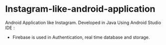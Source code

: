 # Instagram-like-android-application
Android Application like Instagram.
Developed in Java Using Android Studio IDE :
  * Firebase is used in Authentication, real time database and storage.
